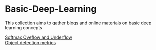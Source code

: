 # Basic-Deep-Learning
This collection aims to gather blogs and online materials on basic deep learning concepts

[Softmax Oveflow and Underflow](https://medium.com/swlh/are-you-messing-with-me-softmax-84397b19f399)\
[Object detection metrics](https://towardsdatascience.com/on-object-detection-metrics-with-worked-example-216f173ed31e)
